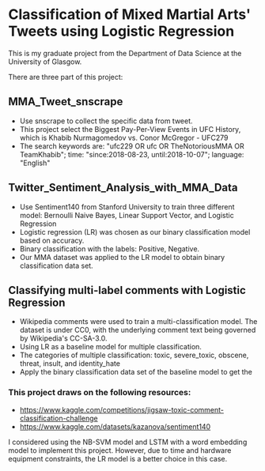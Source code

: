 # Classification of Mixed Martial Arts' Tweets using Logistic Regression
This is my graduate project from the Department of Data Science at the University of Glasgow.

There are three part of this project:

## MMA_Tweet_snscrape
* Use snscrape to collect the specific data from tweet.
* This project select the Biggest Pay-Per-View Events in UFC History, which is Khabib Nurmagomedov vs. Conor McGregor - UFC279
* The search keywords are: "ufc229 OR ufc OR TheNotoriousMMA OR TeamKhabib"; time: "since:2018-08-23, until:2018-10-07"; language: "English"


## Twitter_Sentiment_Analysis_with_MMA_Data
* Use Sentiment140 from Stanford University to train three different model: Bernoulli Naive Bayes, Linear Support Vector, and Logistic Regression
* Logistic regression (LR) was chosen as our binary classification model based on accuracy.
* Binary classification with the labels: Positive, Negative.
* Our MMA dataset was applied to the LR model to obtain binary classification data set.

## Classifying multi-label comments with Logistic Regression
* Wikipedia comments were used to train a multi-classification model. The dataset is under CC0, with the underlying comment text being governed by Wikipedia's CC-SA-3.0.
* Using LR as a baseline model for multiple classification. 
* The categories of multiple classification: toxic, severe_toxic, obscene, threat, insult, and identity_hate
* Apply the binary classification data set of the baseline model to get the 


### This project draws on the following resources:
* https://www.kaggle.com/competitions/jigsaw-toxic-comment-classification-challenge
* https://www.kaggle.com/datasets/kazanova/sentiment140

I considered using the NB-SVM model and LSTM with a word embedding model to implement this project. However, due to time and hardware equipment constraints, the LR model is a better choice in this case.
